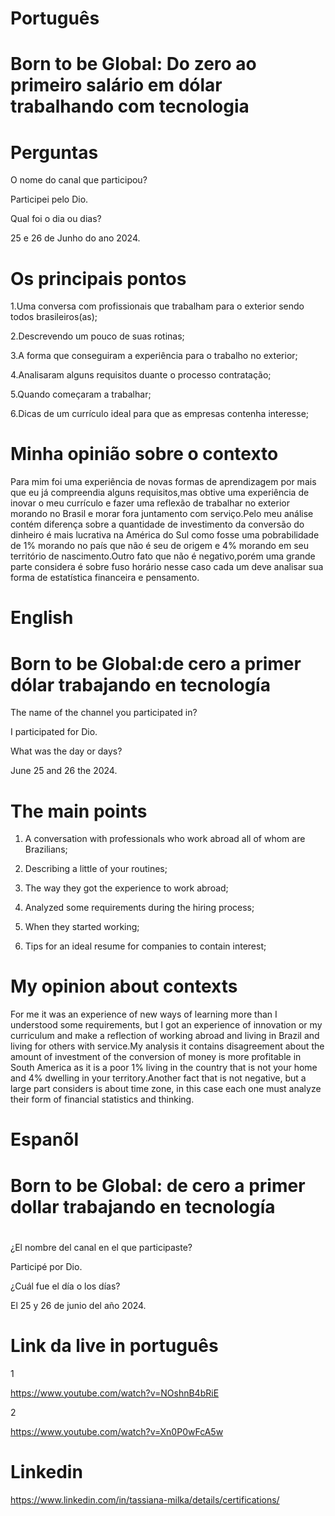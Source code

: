 

# Português

# Born to be Global: Do zero ao primeiro salário em dólar trabalhando com tecnologia

# Perguntas


O nome do canal que participou?


Participei pelo Dio.


Qual foi o dia ou dias?


25 e 26 de Junho do ano 2024.


# Os principais pontos


1.Uma conversa com profissionais  que trabalham para o exterior sendo todos brasileiros(as);

2.Descrevendo um pouco de suas rotinas;

3.A forma que  conseguiram a experiência para o trabalho no exterior;

4.Analisaram alguns requisitos duante o processo contratação;

5.Quando começaram a trabalhar;

6.Dicas de um currículo ideal para que as empresas contenha interesse;


# Minha opinião sobre o contexto 

<p>Para mim foi uma experiência  de novas formas de aprendizagem por mais que eu já compreendia alguns requisitos,mas obtive uma experiência de inovar o meu currículo e fazer uma reflexão de trabalhar no exterior morando no Brasil e morar fora juntamento com serviço.Pelo meu análise contém diferença sobre a quantidade de investimento da  conversão do dinheiro é mais lucrativa na América do Sul como fosse uma pobrabilidade  de 1% morando no país que não é seu de origem e 4% morando em seu território de nascimento.Outro fato que não é negativo,porém uma grande parte considera é sobre fuso horário nesse caso cada um deve analisar sua forma de estatística financeira e pensamento.</p>


# English 

#  Born to be Global:de cero a primer dólar trabajando en tecnología

 
The name of the channel you participated in?

I participated for Dio.

What was the day or days?

June 25 and 26 the 2024.


# The main points


1. A conversation with professionals who work abroad all of whom are Brazilians;

2. Describing a little of your routines;

3. The way they got the experience to work abroad;

4. Analyzed some requirements during the hiring process;

5. When they started working;

6. Tips for an ideal resume for companies to contain interest;

#   My opinion about contexts

<p>For me it was an experience of new ways of learning more than I understood some requirements, but I got an experience of innovation or my curriculum and make a reflection of working abroad and living in Brazil and living for others with service.My analysis it contains disagreement about the amount of investment of the conversion of money is more profitable in South America as it is a poor 1% living in the country that is not your home and 4% dwelling in your territory.Another fact that is not negative, but a large part considers is about time zone, in this case each one must analyze their form of financial statistics and thinking.</p>


# Espanõl 

# Born to be Global: de cero a primer dollar trabajando en tecnología

#  

¿El nombre del canal en el que participaste?

Participé por Dio.

¿Cuál fue el día o los días?

El 25 y 26 de junio del año 2024.










# Link da live in português


1

https://www.youtube.com/watch?v=NOshnB4bRiE

2

https://www.youtube.com/watch?v=Xn0P0wFcA5w

# Linkedin

https://www.linkedin.com/in/tassiana-milka/details/certifications/
